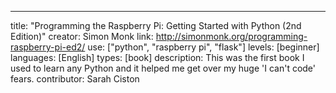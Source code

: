 ---
title: "Programming the Raspberry Pi: Getting Started with Python (2nd Edition)"
creator: Simon Monk
link: http://simonmonk.org/programming-raspberry-pi-ed2/
use: ["python", "raspberry pi", "flask"]
levels: [beginner]
languages: [English]
types: [book]
description: This was the first book I used to learn any Python and it helped me get over my huge 'I can't code' fears.
contributor: Sarah Ciston
